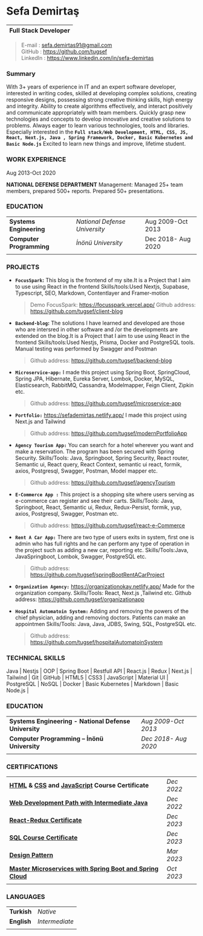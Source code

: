 # Sefa Demirtaş

| Full Stack Developer |
| -------------------- |

> E-mail : sefa.demirtas91@gmail.com  
> GitHub : https://github.com/tugsef  
> LinkedIn : https://www.linkedin.com/in/sefa-demirtas

### Summary

With 3+ years of experience in IT and an expert software developer, interested in writing codes, skilled at developing complex solutions, creating responsive designs, possessing strong creative thinking skills, high energy and integrity. Ability to create algorithms effectively, and interact positively and communicate appropriately with team members. Quickly grasp new technologies and concepts to develop innovative and creative solutions to problems. Always eager to learn various technologies, tools and libraries. Especially interested in the **`Full stack/Web Development, HTML, CSS, JS, React, Next.js, Java , Spring Framework, Docker, Basic Kubernetes and Basic Node.js`** Excited to learn new things and improve, lifetime student.

### WORK EXPERIENCE

Aug 2013-Oct 2020

**NATIONAL DEFENSE DEPARTMENT**
Management: Managed 25+ team members, prepared 500+ reports. Prepared 50+ presentations.

### EDUCATION

|                          |                               |                    |
| ------------------------ | ----------------------------- | ------------------ |
| **Systems Engineering**  | _National Defense University_ | Aug 2009-Oct 2013  |
| **Computer Programming** | _İnönü University_            | Dec 2018- Aug 2020 |
|                          |                               |

### PROJECTS

- **`FocusSpark`:** This blog is the frontend of my site.It is a Project that I aim to use using React in the frontend Skills/tools:Used Nextjs, Supabase, Typescript, SEO, Markdown, Contentlayer and Framer-motion

  > Demo FocusSpark: https://focusspark.vercel.app/
  > Github address: https://github.com/tugsef/client-blog

- **`Backend-blog`:** The solutions I have learned and developed are those who are intersred in other software and /or the developments are extended on the blog.It is a Project that I aim to use using React in the frontend Skills/tools:Used Nestjs, Prisma, Docker and PostgreSQL tools. Manual testing was performed by Swagger and Postman

  > Github address: https://github.com/tugsef/backend-blog

- **`Microservice-app:`** I made this project using Spring Boot, SpringCloud, Spring JPA, Hibernate, Eureka Server, Lombok, Docker, MySQL, Elasticsearch, RabbitMQ, Cassandra, Modelmapper, Feign Client, Zipkin etc.

  > Github address: https://github.com/tugsef/microservice-app

- **`Portfolio:`** https://sefademirtas.netlify.app/ I made this project using Next.js and Tailwind

  > Github address: https://github.com/tugsef/modernPortfolioApp

- **`Agency Tourism App:`** You can search for a hotel wherever you want and make a reservation. The program has been secured with Spring Security. Skills/Tools: Java, Springboot, Spring Security, React router, Semantic ui, React query, React Context, semantic ui react, formik, axios, Postgresql, Swagger, Postman, Model mapper etc.

  > Github address: https://github.com/tugsef/agencyTourism

- **`E-Commerce App :`** This project is a shopping site where users serving as e-commerce can register and see their carts. Skills/Tools: Java, Springboot, React, Semantic ui, Redux, Redux-Persist, formik, yup, axios, Postgresql, Swagger, Postman etc.

  > Github address: https://github.com/tugsef/react-e-Commerce

- **`Rent A Car App:`** There are two type of users exits in system, first one is admin who has full rights and he can perform any type of operation in the project such as adding a new car, reporting etc. Skills/Tools:Java, JavaSpringboot, Lombok, Swagger, PostgreSQL etc.

  > Github address: https://github.com/tugsef/springBootRentACarProject

- **`Organization Agency:`** https://organizationokay.netlify.app/ Made for the organization company. Skills/Tools: React, Next.js ,Tailwind etc.
  Github address: https://github.com/tugsef/organizationapp

- **`Hospital Automatoin System:`** Adding and removing the powers of the chief physician, adding and removing doctors. Patients can make an appointmen Skills/Tools: Java, Java, JDBS, Swing, SQL, PostgreSQL etc.
  > Github address: https://github.com/tugsef/hospitalAutomatoinSystem

### TECHNICAL SKILLS

Java | Nestjs | OOP | Spring Boot | Restfull API | React.js | Redux | Next.js | Tailwind | Git | GitHub | HTML5 | CSS3 | JavaScript | Material UI | PostgreSQL | NoSQL | Docker | Basic Kubernetes | Markdown | Basic Node.js |

### EDUCATION

|                                                       |                      |
| ----------------------------------------------------- | -------------------- |
| **Systems Engineering - National Defense University** | _Aug 2009-Oct 2013_  |
| **Computer Programming – İnönü University**           | _Dec 2018- Aug 2020_ |
|                                                       |                      |

### CERTIFICATIONS

|                                                                                                                                                                                                                    |            |
| ------------------------------------------------------------------------------------------------------------------------------------------------------------------------------------------------------------------ | ---------- |
| **[HTML](https://www.sololearn.com/certificates/CC-C6EV3Y60) & [CSS](https://www.sololearn.com/certificates/CC-BL3OAFEX) and [JavaScript](https://www.sololearn.com/certificates/CC-28C8NPRV) Course Certificate** | _Dec 2022_ |
| **[Web Development Path with Intermediate Java](https://academy.patika.dev/certificates/64e5bd93)**                                                                                                                | _Dec 2022_ |
| **[React-Redux Certificate](https://www.sololearn.com/certificates/CT-QGQCFMQZ)**                                                                                                                                  | _Dec 2023_ |
| **[SQL Course Certificate](https://academy.patika.dev/certificates/3f94f249)**                                                                                                                                     | _Dec 2023_ |
| **[Design Pattern](https://www.udemy.com/certificate/UC-99627cd3-2338-440d-98ca-b8defc26a01d/)**                                                                                                                   | _Mar 2023_ |
| **[Master Microservices with Spring Boot and Spring Cloud](https://www.udemy.com/certificate/UC-54217026-b85d-4297-be59-f4dbc6ea05fb/)**                                                                           | _Oct 2023_ |
|                                                                                                                                                                                                                    |            |

### LANGUAGES

|             |                |
| ----------- | -------------- |
| **Turkish** | _Native_       |
| **English** | _Intermediate_ |
|             |                |

